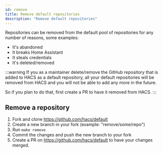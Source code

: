 ```yaml
---
id: remove
title: Remove default repositories
description: "Remove default repositories"
---
```


Repositories can be removed from the default pool of repositories for any number of reasons, some examples:

- It's abandoned
- It breaks Home Assistant
- It steals credentials
- It's deleted/removed

:::warning
If you as a maintainer delete/remove the GitHub repository that is added to HACS as a default repository, all your default repositories will be removed from HACS and you will not be able to add any more in the future.

So if you plan to do that, first create a PR to have it removed from HACS.
:::



## Remove a repository

1. Fork and clone https://github.com/hacs/default
1. Create a new branch in your fork (example: "remove/some/repo")
1. Run `make remove`
1. Commit the changes and push the new branch to your fork
1. Create a PR on https://github.com/hacs/default to have your changes merged.
